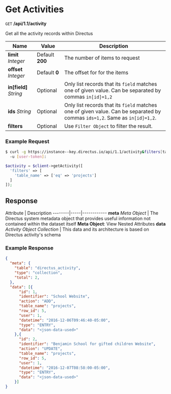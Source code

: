 # Get Activities

<span class="request">`GET` **/api/1.1/activity**</span>

<span class="description">Get all the activity records within Directus</span>

<span class="arguments">Name</span> | Value | Description
--------------|--------------- | ----------------------
**limit** _Integer_  |  <span class="default">Default **200**</span>  |  The number of items to request
**offset**  _Integer_ |  <span class="default">Default **0**</span>  |  The offset for for the items
**in[field]**  _String_ | <span class="default">Optional</span> | Only list records that its `field` matches one of given value. Can be separated by commas `in[id]=1,2`
**ids** _String_  |  <span class="default">Optional</span>  |  Only list records that its `field` matches one of given value. Can be separated by commas `ids=1,2`. Same as `in[id]=1,2`.
**filters** | <span class="default">Optional</span> | Use `Filter Object` to filter the result.

### Example Request

```bash
$ curl -g https://instance--key.directus.io/api/1.1/activity&filters[table_name][eq]=projects \
  -u [user-token]:
```

```php
$activity = $client->getActivity([
  'filters' => [
    'table_name' => ['eq' => 'projects']
  ]
]);
```

## Response

<span class="attributes">Attribute</span> | Description
--------|-----|------------
**meta** _Meta Object_ | The Directus system metadata object that provides useful information not contained within the dataset itself <a class="object">**Meta Object**: View Nested Attributes</a>
**data** _Activity Object Collection_ | <span class="custom">This data and its architecture is based on Directus activity's schema</span>

### Example Response

```json
{
  "meta": {
    "table": "directus_activity",
    "type": "collection",
    "total": 2,
  },
  "data": [{
      "id": 1,
      "identifier": "School Website",
      "action": "ADD",
      "table_name": "projects",
      "row_id": 5,
      "user": 1,
      "datetime": "2016-12-06T09:46:40-05:00",
      "type": "ENTRY",
      "data": "<json-data-used>"
    },{
      "id": 2,
      "identifier": "Benjamin School for gifted children Website",
      "action": "UPDATE",
      "table_name": "projects",
      "row_id": 5,
      "user": 1,
      "datetime": "2016-12-07T08:58:00-05:00",
      "type": "ENTRY",
      "data": "<json-data-used>"
    }]
}
```
